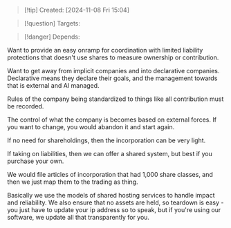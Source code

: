 
>[!tip] Created: [2024-11-08 Fri 15:04]

>[!question] Targets: 

>[!danger] Depends: 

Want to provide an easy onramp for coordination with limited liability protections that doesn't use shares to measure ownership or contribution.

Want to get away from implicit companies and into declarative companies.  Declarative means they declare their goals, and the management towards that is external and AI managed.

Rules of the company being standardized to things like all contribution must be recorded.

The control of what the company is becomes based on external forces.  If you want to change, you would abandon it and start again.

If no need for shareholdings, then the incorporation can be very light.

If taking on liabilities, then we can offer a shared system, but best if you purchase your own.

We would file articles of incorporation that had 1,000 share classes, and then we just map them to the trading as thing.

Basically we use the models of shared hosting services to handle impact and reliability.  We also ensure that no assets are held, so teardown is easy - you just have to update your ip address so to speak, but if you're using our software, we update all that transparently for you.